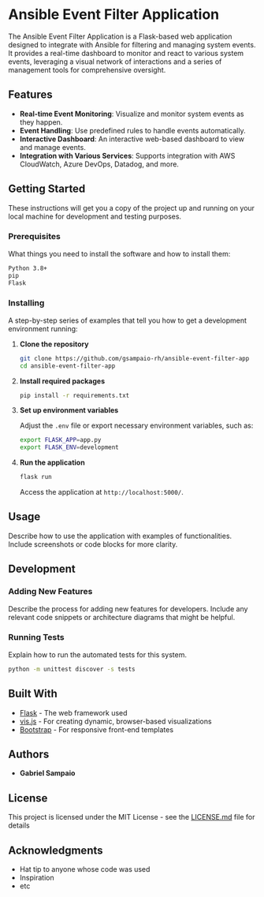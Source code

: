 
# Ansible Event Filter Application

The Ansible Event Filter Application is a Flask-based web application designed to integrate with Ansible for filtering and managing system events. It provides a real-time dashboard to monitor and react to various system events, leveraging a visual network of interactions and a series of management tools for comprehensive oversight.

## Features

- **Real-time Event Monitoring**: Visualize and monitor system events as they happen.
- **Event Handling**: Use predefined rules to handle events automatically.
- **Interactive Dashboard**: An interactive web-based dashboard to view and manage events.
- **Integration with Various Services**: Supports integration with AWS CloudWatch, Azure DevOps, Datadog, and more.

## Getting Started

These instructions will get you a copy of the project up and running on your local machine for development and testing purposes.

### Prerequisites

What things you need to install the software and how to install them:

```bash
Python 3.8+
pip
Flask
```

### Installing

A step-by-step series of examples that tell you how to get a development environment running:

1. **Clone the repository**

   ```bash
   git clone https://github.com/gsampaio-rh/ansible-event-filter-app
   cd ansible-event-filter-app
   ```

2. **Install required packages**

   ```bash
   pip install -r requirements.txt
   ```

3. **Set up environment variables**

   Adjust the `.env` file or export necessary environment variables, such as:

   ```bash
   export FLASK_APP=app.py
   export FLASK_ENV=development
   ```

4. **Run the application**

   ```bash
   flask run
   ```

   Access the application at `http://localhost:5000/`.

## Usage

Describe how to use the application with examples of functionalities. Include screenshots or code blocks for more clarity.

## Development

### Adding New Features

Describe the process for adding new features for developers. Include any relevant code snippets or architecture diagrams that might be helpful.

### Running Tests

Explain how to run the automated tests for this system.

```bash
python -m unittest discover -s tests
```

## Built With

- [Flask](http://flask.palletsprojects.com/) - The web framework used
- [vis.js](https://visjs.org/) - For creating dynamic, browser-based visualizations
- [Bootstrap](https://getbootstrap.com/) - For responsive front-end templates

## Authors

- **Gabriel Sampaio**

## License

This project is licensed under the MIT License - see the [LICENSE.md](LICENSE.md) file for details

## Acknowledgments

- Hat tip to anyone whose code was used
- Inspiration
- etc
